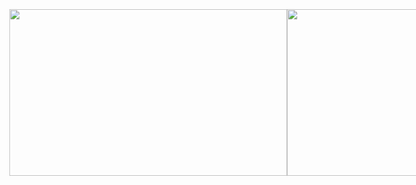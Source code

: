 <div style="display: flex; justify-content: space-between;">
<img src="https://github-readme-stats.vercel.app/api?username=GSPrograms&theme=rose&show_icons=true" width="500" height="300">
<img src="https://github-readme-stats.vercel.app/api/top-langs/?username=GSPrograms&size_weight=1.5&count_weight=0.5" width="370" height="300">
<div>
